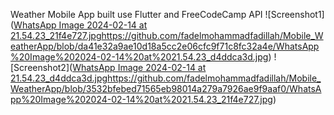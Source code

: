 Weather Mobile App built use Flutter and FreeCodeCamp API
![Screenshot1]([WhatsApp Image 2024-02-14 at 21.54.23_21f4e727.jpg](https://github.com/fadelmohammadfadillah/Mobile_WeatherApp/blob/da41e32a9ae10d18a5cc2e06cfc9f71c8fc32a4e/WhatsApp%20Image%202024-02-14%20at%2021.54.23_d4ddca3d.jpg)https://github.com/fadelmohammadfadillah/Mobile_WeatherApp/blob/da41e32a9ae10d18a5cc2e06cfc9f71c8fc32a4e/WhatsApp%20Image%202024-02-14%20at%2021.54.23_d4ddca3d.jpg)
![Screenshot2]([WhatsApp Image 2024-02-14 at 21.54.23_d4ddca3d.jpg](https://github.com/fadelmohammadfadillah/Mobile_WeatherApp/blob/3532bfebed71565eb98014a279a7926ae9f9aaf0/WhatsApp%20Image%202024-02-14%20at%2021.54.23_21f4e727.jpg)https://github.com/fadelmohammadfadillah/Mobile_WeatherApp/blob/3532bfebed71565eb98014a279a7926ae9f9aaf0/WhatsApp%20Image%202024-02-14%20at%2021.54.23_21f4e727.jpg)

